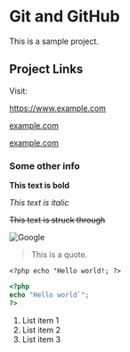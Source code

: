 # Git and GitHub
This is a sample project.

## Project Links
Visit:

https://www.example.com

[example.com](https://www.example.com)

[example.com](https://www.example.com "Visit example.com")

### Some other info
**This text is bold**

_This text is italic_

~~This text is struck through~~

![Google](https://www.google.com/images/branding/googlelogo/1x/googlelogo_color_272x92dp.png)

>This is a quote.

`<?php echo "Hello world!; ?>`

```php
<?php
echo "Hello world`";
?>
```

1. List item 1
2. List item 2
3. List item 3

